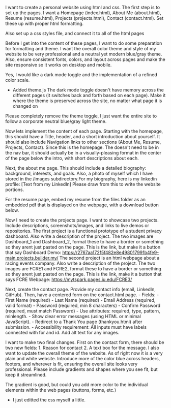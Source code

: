 I want to create a personal website using html and css. The first step is to set up the pages. I want a Homepage (index.html), About Me (about.html), Resume (resume.html), Projects (projects.html), Contact (contact.html). Set these up with proper html formatting.

Also set up a css styles file, and connect it to all of the html pages

Before I get into the content of these pages, I want to do some preparation for formatting and theme. I want the overall color theme and style of my website to be very professional and a neutral yet modern blue/gray theme. Also, ensure consistent fonts, colors, and layout across pages and make the site responsive so it works on desktop and mobile.

Yes, I would like a dark mode toggle and the implementation of a refined color scale.
 - Added theme.js
The dark mode toggle doesn't have memory across the different pages (it switches back and forth based on each page). Make it where the theme is preserved across the site, no matter what page it is changed on

Please completely remove the theme toggle, I just want the entire site to follow a corporate neutral blue/gray light theme.

Now lets implement the content of each page. Starting with the homepage, this should have a Title, header, and a short introduction about yourself. It should also include Navigation links to other sections (About Me, Resume, Projects, Contact). Since this is the homepage. The doesn't need to be in the nav bar, it should actually be in a visually-pleasing format in the center of the page below the intro, with short descriptions about each.

Next, the about me page. This should include a detailed biography: background, interests, and goals. Also, a photo of myself which I have stored in the /images subdirectory.For my biography, here is my linkedin profile: [Text from my LinkedIn] Please draw from this to write the website portions.

For the resume page, embed my resume from the files folder as an embedded pdf that is displayed on the webpage, with a download button below.

Now I need to create the projects page. I want to showcase two projects. Include descriptions, screenshots/images, and links to live demos or repositories. The first project is a functional prototype of a student privacy dashboard. Also write a description of the project. The two images are Dashboard_1 and Dashboard_2, format these to have a border or something so they arent just pasted on the page. This is the link, but make it a button that say Dashboard Demo: https://2767aa172f5f482e8e498017991b4fe9-main.projects.builder.my/ The second project is an html webpage about a racing events company. Also write a description of the project. The two images are FCRE1 and FCRE2, format these to have a border or something so they arent just pasted on the page. This is the link, make it a button that says FCRE Webpage: https://mytspark.pages.iu.edu/FCRE3/ 


Next, create the contact page. Provide my contact info (email, LinkedIn, GitHub). Then, have a centered form on the contact.html page. - Fields: - First Name (required) - Last Name (required) - Email Address (required, valid format) - Password (required, min 8 characters) - Confirm
Password (required, must match Password) - Use attributes: required, type, pattern,
minlength. - Show clear error messages (using HTML or minimal JavaScript). - Redirect to a
Thank You page (thankyou.html) after submission. - Accessibility requirement: All inputs
must have labels connected with for and id. Add alt text for any images.

I want to make two final changes. First on the contact form, there should be two new fields: 1. Reason for contact 2. A text box for the message. I also want to update the overall theme of the website. As of right now it is a very plain and white website. Introduce more of the color blue across headers, footers, and wherever is fit, ensuring the overall site looks very professional. Please include gradients and shapes where you see fit, but keep it streamlined.

The gradient is good, but could you add more color to the individual elements within the web pages (buttons, forms, etc.)
 - I just editted the css myself a little.